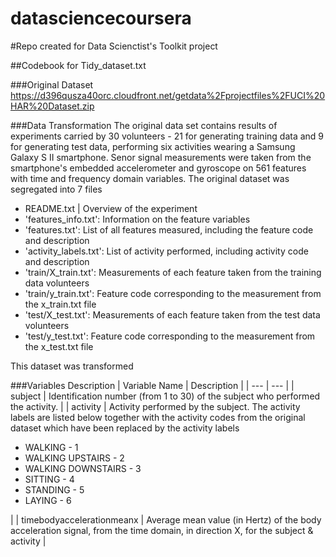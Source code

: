 datasciencecoursera
===================

#Repo created for Data Scienctist's Toolkit project

##Codebook for Tidy_dataset.txt

###Original Dataset
https://d396qusza40orc.cloudfront.net/getdata%2Fprojectfiles%2FUCI%20HAR%20Dataset.zip


###Data Transformation
The original data set contains results of experiments carried by 30 volunteers - 21 for generating training data and 9 for generating test data, performing six activities wearing a Samsung Galaxy S II smartphone. Senor signal measurements were taken from the smartphone's embedded accelerometer and gyroscope on 561 features with time and frequency domain variables. The original dataset was segregated into 7 files
- README.txt | Overview of the experiment
- 'features_info.txt':   Information on the feature variables
- 'features.txt': List of all features measured, including the feature code and description
- 'activity_labels.txt': List of activity performed, including activity code and description
- 'train/X_train.txt': Measurements of each feature taken from the training data volunteers
- 'train/y_train.txt': Feature code corresponding to the measurement from the x_train.txt file
- 'test/X_test.txt': Measurements of each feature taken from the test data volunteers
- 'test/y_test.txt': Feature code corresponding to the measurement from the x_test.txt file

This dataset was transformed 

###Variables Description
| Variable Name | Description |
| --- | --- |
| subject | Identification number (from 1 to 30) of the subject who performed the activity. |
| activity | Activity performed by the subject. The activity labels are listed below together with the activity codes from the original dataset which have been replaced by the activity labels <ul><li> WALKING - 1</li><li> WALKING UPSTAIRS - 2</li><li> WALKING DOWNSTAIRS - 3</li><li> SITTING - 4</li><li> STANDING - 5</li><li> LAYING - 6</li></ul>|
| timebodyaccelerationmeanx | Average mean value (in Hertz) of the body acceleration signal, from the time domain, in direction X, for the subject & activity |
